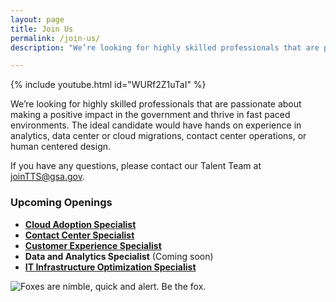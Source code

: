 ```yaml
---
layout: page
title: Join Us
permalink: /join-us/
description: "We’re looking for highly skilled professionals that are passionate about making a positive impact in the government"

---
```


{% include youtube.html id="WURf2Z1uTaI" %}

We’re looking for highly skilled professionals that are passionate about making a positive impact in the government and thrive in fast paced environments. The ideal candidate would have hands on experience in analytics, data center or cloud migrations, contact center operations, or human centered design.

If you have any questions, please contact our Talent Team at joinTTS@gsa.gov.


### Upcoming Openings

- [**Cloud Adoption Specialist** ](https://join.tts.gsa.gov/join/upcoming-CoE-cloud-adoption-specialist/)
- [**Contact Center Specialist** ](https://join.tts.gsa.gov/join/upcoming-coe-contact-center-optimization-specialist/)
- [**Customer Experience Specialist** ](https://join.tts.gsa.gov/join/upcoming-coe-customer-experience-specialist/)
- **Data and Analytics Specialist** (Coming soon)
- [**IT Infrastructure Optimization Specialist**](https://join.tts.gsa.gov/join/upcoming-coe-infrastructure-optimization-specialist/)

<img class="fox" src="{{ 'assets/img/fox.png' | absolute_url }}" title="Foxes are nimble, quick and alert. Be the fox." alt="Foxes are nimble, quick and alert. Be the fox.">
